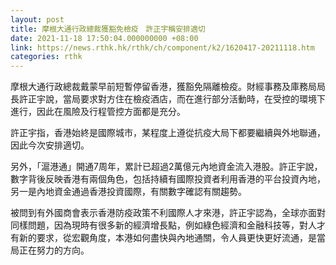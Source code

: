 ```yaml
---
layout: post
title: 摩根大通行政總裁獲豁免檢疫　許正宇稱安排適切
date: 2021-11-18 17:50:04.000000000 +08:00
link: https://news.rthk.hk/rthk/ch/component/k2/1620417-20211118.htm
categories: rthk
---
```


摩根大通行政總裁戴蒙早前短暫停留香港，獲豁免隔離檢疫。財經事務及庫務局局長許正宇說，當局要求對方住在檢疫酒店，而在進行部分活動時，在受控的環境下進行，因此在風險及行程管控方面都是充分。

許正宇指，香港始終是國際城市，某程度上遵從抗疫大局下都要繼續與外地聯通，因此今次安排適切。

另外，「滬港通」開通7周年，累計已超過2萬億元內地資金流入港股。許正宇說，數字背後反映香港有兩個角色，包括持續有國際投資者利用香港的平台投資內地，另一是內地資金通過香港投資國際，有關數字確認有關趨勢。

被問到有外國商會表示香港防疫政策不利國際人才來港，許正宇認為，全球亦面對同樣問題，因為現時有很多新的經濟增長點，例如綠色經濟和金融科技等，對人才有新的要求，從宏觀角度，本港如何盡快與內地通關，令人員更快更好流通，是當局正在努力的方向。
